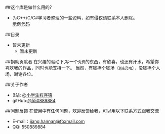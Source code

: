 ##这个库是做什么用的?
* 为C++/C/C#学习者整理的一些资料，如有侵权请联系本人删除。  
	[示例代码](https://dev.tencent.com/u/jhn550889884/p/demo)


##目录
* 暂未更新
    *  暂未更新
	
##捐助贡献者
在兴趣的驱动下,写一个`免费`的东西，有欣喜，也还有汗水，希望你喜欢我的作品，同时也能支持一下。
当然，有钱捧个钱场（`B站充电`），没钱捧个人场，谢谢各位。

##关于作者
* B站: [@小学生程序猿](https://space.bilibili.com/72716922)
* gitHub:[@550889884](https://github.com/550889884)

##问题反馈
在使用中有任何问题，欢迎反馈给我，可以用以下联系方式跟我交流

* E-mail：jiang.hannan@foxmail.com
* QQ: 550889884